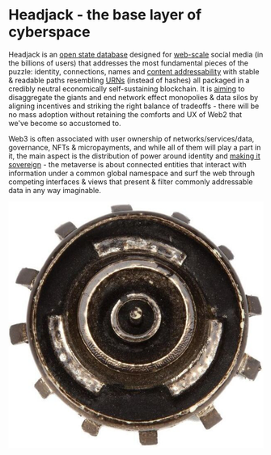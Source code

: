 # Headjack - the base layer of cyberspace

Headjack is an [open state database](https://twitter.com/balajis/status/1123092897664880640) designed for [web-scale](web_scale.md) social media (in the billions of users) that addresses the most fundamental pieces of the puzzle: identity, connections, names and [content addressability](../addressing/addressing.md) with stable & readable paths resembling [URNs](https://en.wikipedia.org/wiki/Uniform_Resource_Name) (instead of hashes) all packaged in a credibly neutral economically self-sustaining blockchain. It is [aiming](ambition.md) to disaggregate the giants and end network effect monopolies & data silos by aligning incentives and striking the right balance of tradeoffs - there will be no mass adoption without retaining the comforts and UX of Web2 that we've become so accustomed to.

Web3 is often associated with user ownership of networks/services/data, governance, NFTs & micropayments, and while all of them will play a part in it, the main aspect is the distribution of power around identity and [making it sovereign](https://twitter.com/balajis/status/1162401646258749441) - the metaverse is about connected entities that interact with information under a common global namespace and surf the web through competing interfaces & views that present & filter commonly addressable data in any way imaginable.

<div style="text-align: center;">
    <img src="../logo.png">
</div>
